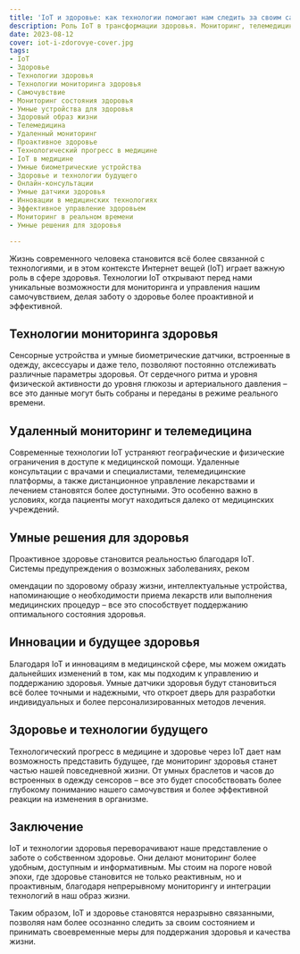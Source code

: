 ```yaml
---
title: 'IoT и здоровье: как технологии помогают нам следить за своим самочувствием'
description: Роль IoT в трансформации здоровья. Мониторинг, телемедицина и будущее здравоохранения через технологии.
date: 2023-08-12
cover: iot-i-zdorovye-cover.jpg
tags:
- IoT
- Здоровье
- Технологии здоровья
- Технологии мониторинга здоровья
- Самочувствие
- Мониторинг состояния здоровья
- Умные устройства для здоровья
- Здоровый образ жизни
- Телемедицина
- Удаленный мониторинг
- Проактивное здоровье
- Технологический прогресс в медицине
- IoT в медицине
- Умные биометрические устройства
- Здоровье и технологии будущего
- Онлайн-консультации
- Умные датчики здоровья
- Инновации в медицинских технологиях
- Эффективное управление здоровьем
- Мониторинг в реальном времени
- Умные решения для здоровья

---
```


Жизнь современного человека становится всё более связанной с технологиями, и в этом контексте Интернет вещей (IoT) играет важную роль в сфере здоровья. Технологии IoT открывают перед нами уникальные возможности для мониторинга и управления нашим самочувствием, делая заботу о здоровье более проактивной и эффективной.

## Технологии мониторинга здоровья

Сенсорные устройства и умные биометрические датчики, встроенные в одежду, аксессуары и даже тело, позволяют постоянно отслеживать различные параметры здоровья. От сердечного ритма и уровня физической активности до уровня глюкозы и артериального давления – все это данные могут быть собраны и переданы в режиме реального времени.

## Удаленный мониторинг и телемедицина

Современные технологии IoT устраняют географические и физические ограничения в доступе к медицинской помощи. Удаленные консультации с врачами и специалистами, телемедицинские платформы, а также дистанционное управление лекарствами и лечением становятся более доступными. Это особенно важно в условиях, когда пациенты могут находиться далеко от медицинских учреждений.

## Умные решения для здоровья

Проактивное здоровье становится реальностью благодаря IoT. Системы предупреждения о возможных заболеваниях, реком

омендации по здоровому образу жизни, интеллектуальные устройства, напоминающие о необходимости приема лекарств или выполнения медицинских процедур – все это способствует поддержанию оптимального состояния здоровья.

## Инновации и будущее здоровья

Благодаря IoT и инновациям в медицинской сфере, мы можем ожидать дальнейших изменений в том, как мы подходим к управлению и поддержанию здоровья. Умные датчики здоровья будут становиться всё более точными и надежными, что откроет дверь для разработки индивидуальных и более персонализированных методов лечения.

## Здоровье и технологии будущего

Технологический прогресс в медицине и здоровье через IoT дает нам возможность представить будущее, где мониторинг здоровья станет частью нашей повседневной жизни. От умных браслетов и часов до встроенных в одежду сенсоров – все это будет способствовать более глубокому пониманию нашего самочувствия и более эффективной реакции на изменения в организме.

## Заключение

IoT и технологии здоровья переворачивают наше представление о заботе о собственном здоровье. Они делают мониторинг более удобным, доступным и информативным. Мы стоим на пороге новой эпохи, где здоровье становится не только реактивным, но и проактивным, благодаря непрерывному мониторингу и интеграции технологий в наш образ жизни.

Таким образом, IoT и здоровье становятся неразрывно связанными, позволяя нам более осознанно следить за своим состоянием и принимать своевременные меры для поддержания здоровья и качества жизни.
